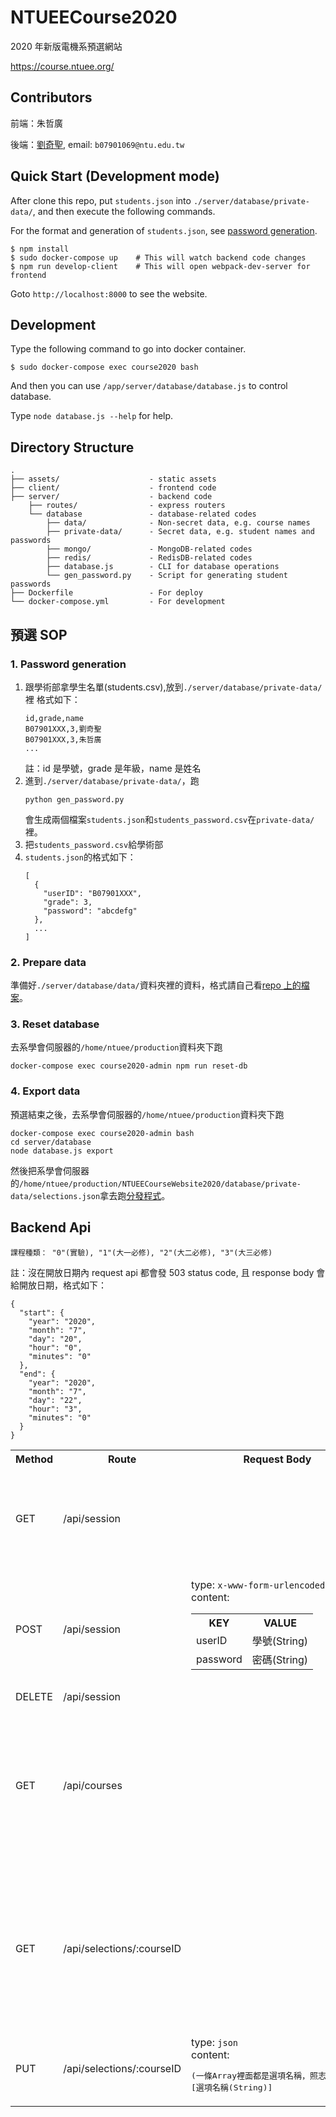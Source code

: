 # NTUEECourse2020

2020 年新版電機系預選網站

https://course.ntuee.org/

## Contributors

前端：朱哲廣

後端：[劉奇聖](https://github.com/MortalHappiness), email: `b07901069@ntu.edu.tw`

## Quick Start (Development mode)

After clone this repo, put `students.json` into `./server/database/private-data/`, and then execute the following commands.

For the format and generation of `students.json`, see [password generation](#gen_password).

```shell
$ npm install
$ sudo docker-compose up    # This will watch backend code changes
$ npm run develop-client    # This will open webpack-dev-server for frontend
```

Goto `http://localhost:8000` to see the website.

## Development

Type the following command to go into docker container.

```shell
$ sudo docker-compose exec course2020 bash
```

And then you can use `/app/server/database/database.js` to control database.

Type `node database.js --help` for help.

## Directory Structure

    .
    ├── assets/                    - static assets
    ├── client/                    - frontend code
    ├── server/                    - backend code
        ├── routes/                - express routers
        └── database               - database-related codes
            ├── data/              - Non-secret data, e.g. course names
            ├── private-data/      - Secret data, e.g. student names and passwords
            ├── mongo/             - MongoDB-related codes
            ├── redis/             - RedisDB-related codes
            ├── database.js        - CLI for database operations
            └── gen_password.py    - Script for generating student passwords
    ├── Dockerfile                 - For deploy
    └── docker-compose.yml         - For development

## 預選 SOP

<h3 id="gen_password">1. Password generation</h3>

1. 跟學術部拿學生名單(students.csv),放到`./server/database/private-data/`裡 格式如下：
   ```
   id,grade,name
   B07901XXX,3,劉奇聖
   B07901XXX,3,朱哲廣
   ...
   ```
   註：id 是學號，grade 是年級，name 是姓名
2. 進到`./server/database/private-data/`，跑
   ```shell
   python gen_password.py
   ```
   會生成兩個檔案`students.json`和`students_password.csv`在`private-data/`裡。
3. 把`students_password.csv`給學術部
4. `students.json`的格式如下：
   ```
   [
     {
       "userID": "B07901XXX",
       "grade": 3,
       "password": "abcdefg"
     },
     ...
   ]
   ```

### 2. Prepare data

準備好`./server/database/data/`資料夾裡的資料，格式請自己看[repo 上的檔案](/server/database/data)。

### 3. Reset database

去系學會伺服器的`/home/ntuee/production`資料夾下跑

```
docker-compose exec course2020-admin npm run reset-db
```

### 4. Export data

預選結束之後，去系學會伺服器的`/home/ntuee/production`資料夾下跑

```
docker-compose exec course2020-admin bash
cd server/database
node database.js export
```

然後把系學會伺服器的`/home/ntuee/production/NTUEECourseWebsite2020/database/private-data/selections.json`拿去跑[分發程式](https://github.com/NTUEEInfoDep/NTUEECourseDistribute2020)。

## Backend Api

```
課程種類： "0"(實驗), "1"(大一必修), "2"(大二必修), "3"(大三必修)
```

註：沒在開放日期內 request api 都會發 503 status code, 且 response body 會給開放日期，格式如下：

```
{
  "start": {
    "year": "2020",
    "month": "7",
    "day": "20",
    "hour": "0",
    "minutes": "0"
  },
  "end": {
    "year": "2020",
    "month": "7",
    "day": "22",
    "hour": "3",
    "minutes": "0"
  }
}
```

<table>
  <tr>
    <th>Method</th>
    <th>Route</th>
    <th>Request Body</th>
    <th>Response</th>
    <th>Description</th>
  </tr>

  <tr>
    <td>GET</td>
    <td>/api/session</td>
    <td></td>
    <td>
      Success: 200<br />
      JSON Response:<br />
<pre>
{
  userID: 學號(String)
}
</pre>
      Failed:<br />
      403: 沒登入
    </td>
    <td>Get user session data</td>
  </tr>

  <tr>
    <td>POST</td>
    <td>/api/session</td>
    <td>
      type: <code>x-www-form-urlencoded</code><br />
      content:
      <table>
        <tr>
          <th>KEY</th>
          <th>VALUE</th>
        </tr>
        <tr>
          <td>userID</td>
          <td>學號(String)</td>
        </tr>
        <tr>
          <td>password</td>
          <td>密碼(String)</td>
        </tr>
      </table>
    </td>
    <td>
        Success: 201<br />
        JSON Response:<br />
<pre>
{
  userID: 學號(String)
}
</pre>
      Failed:<br />
      400: Request body格式錯誤<br />
      401: 密碼錯誤
    </td>
    <td>Login</td>
  </tr>

  <tr>
    <td>DELETE</td>
    <td>/api/session</td>
    <td></td>
    <td>
      Success: 204
    </td>
    <td>Logout</td>
  </tr>

  <tr>
    <td>GET</td>
    <td>/api/courses</td>
    <td></td>
    <td>
      Success: 200<br />
<pre>
{
  type(String, 課程種類)：[
    {
      courseID: 課程 ID(String),
      name: 課程名稱(String),
    },
    ...
  ],
  ...
}
</pre>
      Failed:<br />
      403: 沒登入
    </td>
    <td>Get all courses</td>
  </tr>

  <tr>
    <td>GET</td>
    <td>/api/selections/:courseID</td>
    <td></td>
    <td>
      Success: 200<br />
      JSON Response:<br />
<pre>
{
  name: 課程名稱(String),
  type: 課程種類,
  description: 課程描述(String),
  selected(String, 選的選項照志願序順序): [選項名稱(String), ...],
  unselected(String, 沒選的選項無排序): [選項名稱(String), ...],
}
</pre>
      Failed:<br />
      403: 沒登入<br />
      404: 不合法的courseID
    </td>
    <td>Get course selection</td>
  </tr>

  <tr>
    <td>PUT</td>
    <td>/api/selections/:courseID</td>
    <td>
      type: <code>json</code><br />
      content:<br />
<pre>
(一條Array裡面都是選項名稱，照志願序排序)
[選項名稱(String)]
</pre>
    </td>
    <td>
      Success: 204<br />
      Failed:<br />
      403: 沒登入<br />
      404: 不合法的courseID<br />
      400: Request body 格式錯誤
    </td>
    <td>Update course selection</td>
  </tr>

</table>
